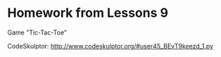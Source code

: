 # Homework from Lessons 9

Game "Tic-Tac-Toe"

CodeSkulptor: http://www.codeskulptor.org/#user45_BEvT9keezd_1.py
